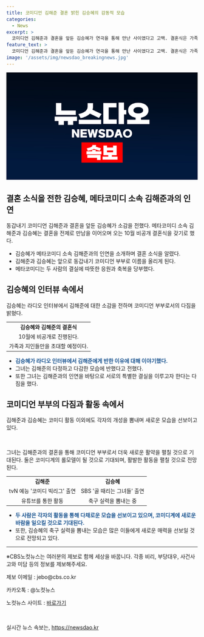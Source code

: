 ```yaml
---
title: 코미디언 김해준 결혼 밝힌 김승혜의 감동적 모습
categories:
  - News
excerpt: >
  코미디언 김해준과 결혼을 앞둔 김승혜가 연극을 통해 만난 사이였다고 고백. 결혼식은 가족과 가까운 지인들을 초대하여 비공개로 진행될 예정. 두 사람은 서로를 신뢰하며 약속하고, 김승혜는 김해준의 다정한 모습에 반해 결혼을 하게 된 것으로 알려졌다. 또한, 두 사람은 코미디계에서 활동 중이며, 각자의 예능 프로그램에서도 활약 중이다.
feature_text: >
  코미디언 김해준과 결혼을 앞둔 김승혜가 연극을 통해 만난 사이였다고 고백. 결혼식은 가족과 가까운 지인들을 초대하여 비공개로 진행될 예정. 두 사람은 서로를 신뢰하며 약속하고, 김승혜는 김해준의 다정한 모습에 반해 결혼을 하게 된 것으로 알려졌다. 또한, 두 사람은 코미디계에서 활동 중이며, 각자의 예능 프로그램에서도 활약 중이다.
image: '/assets/img/newsdao_breakingnews.jpg'
---
```


<p><img src="/assets/img/newsdao_breakingnews.jpg" alt="bookingtag 속보" /></p>

<h2 data-ke-size="size26">결혼 소식을 전한 김승혜, 메타코미디 소속 김해준과의 인연</h2>

<p data-ke-size="size16">동갑내기 코미디언 김해준과 결혼을 앞둔 김승혜가 소감을 전했다. 메타코미디 소속 김해준과 김승혜는 결혼을 전제로 만남을 이어오며 오는 10월 비공개 결혼식을 갖기로 했다.</p>

<ul>
  <li>김승혜가 메타코미디 소속 김해준과의 인연을 소개하며 결혼 소식을 알렸다.</li>
  <li>김해준과 김승혜는 앞으로 동갑내기 코미디언 부부로 이름을 올리게 된다.</li>
  <li>메타코미디는 두 사람의 결실에 따뜻한 응원과 축복을 당부했다.</li>
</ul>

<h2 data-ke-size="size26">김승혜의 인터뷰 속에서</h2>

<p data-ke-size="size16">김승혜는 라디오 인터뷰에서 김해준에 대한 소감을 전하며 코미디언 부부로서의 다짐을 밝혔다.</p>

<table>
    <tr>
        <td style="text-align: center; height: 17px;"><b>김승혜와 김해준의 결혼식</b></td>
    </tr>
    <tr>
        <td style="text-align: center; height: 17px;">10월에 비공개로 진행된다.</td>
    </tr>
    <tr>
        <td style="text-align: center; height: 17px;">가족과 지인들만을 초대할 예정이다.</td>
    </tr>
</table>

<ul>
  <li><b><span style="color: #1a5490;">김승혜가 라디오 인터뷰에서 김해준에게 반한 이유에 대해 이야기했다.</span></b></li>
  <li>그녀는 김해준의 다정하고 다감한 모습에 반했다고 전했다.</li>
  <li>또한 그녀는 김해준과의 인연을 바탕으로 서로의 특별한 결실을 이루고자 한다는 다짐을 했다.</li>
</ul>

<h2 data-ke-size="size26">코미디언 부부의 다짐과 활동 속에서</h2>

<p data-ke-size="size16">김해준과 김승혜는 코미디 활동 이외에도 각자의 개성을 뽐내며 새로운 모습을 선보이고 있다.</p>

<p><br></p>

<p data-ke-size="size16">그녀는 김해준과의 결혼을 통해 코미디언 부부로서 더욱 새로운 활약을 펼칠 것으로 기대된다. 둘은 코미디계의 롤모델이 될 것으로 기대되며, 활발한 활동을 펼칠 것으로 전망된다.</p>

<table>
  <tr>
    <td style="text-align: center; height: 17px;"><b>김해준</b></td>
    <td style="text-align: center; height: 17px;"><b>김승혜</b></td>
  </tr>
  <tr>
    <td style="text-align: center; height: 17px;">tvN 예능 '코미디 빅리그' 출연</td>
    <td style="text-align: center; height: 17px;">SBS '골 때리는 그녀들' 출연</td>
  </tr>
  <tr>
    <td style="text-align: center; height: 17px;">유튜브를 통한 활동</td>
    <td style="text-align: center; height: 17px;">축구 실력을 뽐내는 중</td>
  </tr>
</table>

<ul>
  <li><b><span style="color: #1a5490;">두 사람은 각자의 활동을 통해 다채로운 모습을 선보이고 있으며, 코미디계에 새로운 바람을 일으킬 것으로 기대된다.</span></b></li>
  <li>또한, 김승혜의 축구 실력을 뽐내는 모습은 많은 이들에게 새로운 매력을 선보일 것으로 전망되고 있다.</li>
</ul>

<hr>

<p data-ke-size="size16">※CBS노컷뉴스는 여러분의 제보로 함께 세상을 바꿉니다. 각종 비리, 부당대우, 사건사고와 미담 등의 정보를 제보해주세요.</p>

<p data-ke-size="size16">제보 이메일 : jebo@cbs.co.kr</p>

<p data-ke-size="size16">카카오톡 : @노컷뉴스</p>

<p data-ke-size="size16">노컷뉴스 사이트 : <a href="https://url.kr/b71afn">바로가기</a></p>

<p data-ke-size="size16">&nbsp;</p>
실시간 뉴스 속보는, <a href="https://newsdao.kr" rel="dofollow">https://newsdao.kr</a>


